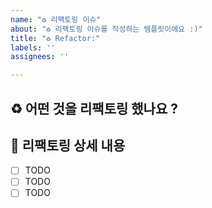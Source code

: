 ```yaml
---
name: "♻️ 리팩토링 이슈"
about: "♻️ 리팩토링 이슈를 작성하는 템플릿이에요 :)"
title: "♻️ Refactor:"
labels: ''
assignees: ''

---
```


## ♻️ 어떤 것을 리팩토링 했나요 ?

## 📝 리팩토링 상세 내용

- [ ] TODO
- [ ] TODO
- [ ] TODO
